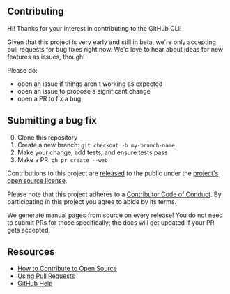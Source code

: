## Contributing

[legal]: https://help.github.com/articles/github-terms-of-service/#6-contributions-under-repository-license
[license]: ../LICENSE
[code-of-conduct]: CODE-OF-CONDUCT.md

Hi! Thanks for your interest in contributing to the GitHub CLI!

Given that this project is very early and still in beta, we're only accepting pull requests for bug fixes right now. We'd love to
hear about ideas for new features as issues, though!

Please do:

* open an issue if things aren't working as expected
* open an issue to propose a significant change
* open a PR to fix a bug

## Submitting a bug fix

0. Clone this repository
1. Create a new branch: `git checkout -b my-branch-name`
2. Make your change, add tests, and ensure tests pass
3. Make a PR: `gh pr create --web`

Contributions to this project are [released][legal] to the public under the [project's open source license][license].

Please note that this project adheres to a [Contributor Code of Conduct][code-of-conduct]. By participating in this project you agree to abide by its terms.

We generate manual pages from source on every release! You do not need to submit PRs for those specifically; the docs will get updated if your PR gets accepted.

## Resources

- [How to Contribute to Open Source](https://opensource.guide/how-to-contribute/)
- [Using Pull Requests](https://help.github.com/articles/about-pull-requests/)
- [GitHub Help](https://help.github.com)
